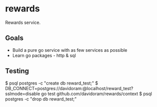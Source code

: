 rewards
=======

Rewards service.

Goals
-----

- Build a pure go service with as few services as possible
- Learn go packages - http & sql



Testing
-------

$ psql postgres -c "create db reward_test;"
$ DB_CONNECT=postgres://davidoram:@localhost/reward_test?sslmode=disable go test github.com/davidoram/rewards/context
$ psql postgres -c "drop db reward_test;"
